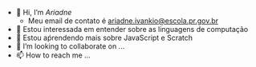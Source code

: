 - 👋 Hi, I’m *Ariadne*
  - Meu email de contato é ariadne.ivankio@escola.pr.gov.br
- 👀 Estou interessada em entender sobre as linguagens de computação
- 🌱 Estou aṕrendendo mais sobre JavaScript e Scratch
- 💞️ I’m looking to collaborate on ...
- 📫 How to reach me ...

<!---
ariadnetchola/ariadnetchola is a ✨ special ✨ repository because its `README.md` (this file) appears on your GitHub profile.
You can click the Preview link to take a look at your changes.
--->
